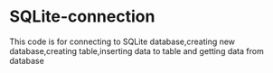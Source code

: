 # SQLite-connection 

This code is for connecting to SQLite database,creating new database,creating table,inserting data to table and getting data from database
